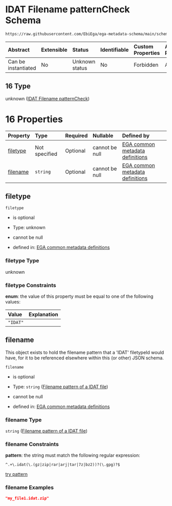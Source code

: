 # IDAT Filename patternCheck Schema

```txt
https://raw.githubusercontent.com/EbiEga/ega-metadata-schema/main/schemas/EGA.common-definitions.json#/definitions/filenameFiletypePatternCheck/anyOf/16
```



| Abstract            | Extensible | Status         | Identifiable | Custom Properties | Additional Properties | Access Restrictions | Defined In                                                                                           |
| :------------------ | :--------- | :------------- | :----------- | :---------------- | :-------------------- | :------------------ | :--------------------------------------------------------------------------------------------------- |
| Can be instantiated | No         | Unknown status | No           | Forbidden         | Allowed               | none                | [EGA.common-definitions.json\*](../../../schemas/EGA.common-definitions.json "open original schema") |

## 16 Type

unknown ([IDAT Filename patternCheck](ega-4-definitions-check-filetype-checks-based-on-its-filename-anyof-idat-filename-patterncheck.md))

# 16 Properties

| Property              | Type          | Required | Nullable       | Defined by                                                                                                                                                                                                                                                                                                                                                     |
| :-------------------- | :------------ | :------- | :------------- | :------------------------------------------------------------------------------------------------------------------------------------------------------------------------------------------------------------------------------------------------------------------------------------------------------------------------------------------------------------- |
| [filetype](#filetype) | Not specified | Optional | cannot be null | [EGA common metadata definitions](ega-4-definitions-check-filetype-checks-based-on-its-filename-anyof-idat-filename-patterncheck-properties-filetype.md "https://raw.githubusercontent.com/EbiEga/ega-metadata-schema/main/schemas/EGA.common-definitions.json#/definitions/filenameFiletypePatternCheck/anyOf/16/properties/filetype")                        |
| [filename](#filename) | `string`      | Optional | cannot be null | [EGA common metadata definitions](ega-4-definitions-check-filetype-checks-based-on-its-filename-anyof-idat-filename-patterncheck-properties-filename-pattern-of-a-idat-file.md "https://raw.githubusercontent.com/EbiEga/ega-metadata-schema/main/schemas/EGA.common-definitions.json#/definitions/filenameFiletypePatternCheck/anyOf/16/properties/filename") |

## filetype



`filetype`

*   is optional

*   Type: unknown

*   cannot be null

*   defined in: [EGA common metadata definitions](ega-4-definitions-check-filetype-checks-based-on-its-filename-anyof-idat-filename-patterncheck-properties-filetype.md "https://raw.githubusercontent.com/EbiEga/ega-metadata-schema/main/schemas/EGA.common-definitions.json#/definitions/filenameFiletypePatternCheck/anyOf/16/properties/filetype")

### filetype Type

unknown

### filetype Constraints

**enum**: the value of this property must be equal to one of the following values:

| Value    | Explanation |
| :------- | :---------- |
| `"IDAT"` |             |

## filename

This object exists to hold the filename pattern that a 'IDAT' filetypeId would have, for it to be referenced elsewhere within this (or other) JSON schema.

`filename`

*   is optional

*   Type: `string` ([Filename pattern of a IDAT file](ega-4-definitions-check-filetype-checks-based-on-its-filename-anyof-idat-filename-patterncheck-properties-filename-pattern-of-a-idat-file.md))

*   cannot be null

*   defined in: [EGA common metadata definitions](ega-4-definitions-check-filetype-checks-based-on-its-filename-anyof-idat-filename-patterncheck-properties-filename-pattern-of-a-idat-file.md "https://raw.githubusercontent.com/EbiEga/ega-metadata-schema/main/schemas/EGA.common-definitions.json#/definitions/filenameFiletypePatternCheck/anyOf/16/properties/filename")

### filename Type

`string` ([Filename pattern of a IDAT file](ega-4-definitions-check-filetype-checks-based-on-its-filename-anyof-idat-filename-patterncheck-properties-filename-pattern-of-a-idat-file.md))

### filename Constraints

**pattern**: the string must match the following regular expression:&#x20;

```regexp
^.+\.idat(\.(gz|zip|rar|arj|tar|7z|bz2))?(\.gpg)?$
```

[try pattern](https://regexr.com/?expression=%5E.%2B%5C.idat\(%5C.\(gz%7Czip%7Crar%7Carj%7Ctar%7C7z%7Cbz2\)\)%3F\(%5C.gpg\)%3F%24 "try regular expression with regexr.com")

### filename Examples

```json
"my_file1.idat.zip"
```
